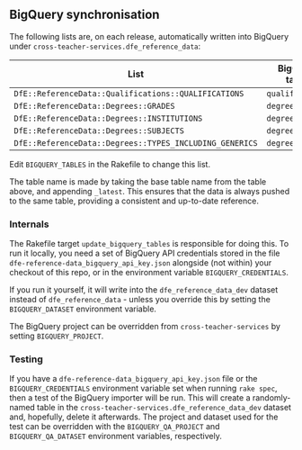 ## BigQuery synchronisation

The following lists are, on each release, automatically written into BigQuery under `cross-teacher-services.dfe_reference_data`:

| List                                                    | BigQuery base table name   |
|---------------------------------------------------------|----------------------------|
| `DfE::ReferenceData::Qualifications::QUALIFICATIONS`    | `qualifications`           |
| `DfE::ReferenceData::Degrees::GRADES`                   | `degree_grades`            |
| `DfE::ReferenceData::Degrees::INSTITUTIONS`             | `degree_institutions`      |
| `DfE::ReferenceData::Degrees::SUBJECTS`                 | `degree_subjects`          |
| `DfE::ReferenceData::Degrees::TYPES_INCLUDING_GENERICS` | `degree_types`             |

Edit `BIGQUERY_TABLES` in the Rakefile to change this list.

The table name is made by taking the base table name from the table above, and
appending `_latest`. This ensures that the data is always pushed to the same table, providing a consistent and up-to-date reference.

### Internals

The Rakefile target `update_bigquery_tables` is responsible for doing this. To
run it locally, you need a set of BigQuery API credentials stored in the file
`dfe-reference-data_bigquery_api_key.json` alongside (not within) your checkout
of this repo, or in the environment variable `BIGQUERY_CREDENTIALS`.

If you run it yourself, it will write into the `dfe_reference_data_dev` dataset
instead of `dfe_reference_data` - unless you override this by setting the
`BIGQUERY_DATASET` environment variable.

The BigQuery project can be overridden from `cross-teacher-services` by setting
`BIGQUERY_PROJECT`.

### Testing

If you have a `dfe-reference-data_bigquery_api_key.json` file or the
`BIGQUERY_CREDENTIALS` environment variable set when running `rake spec`, then a
test of the BigQuery importer will be run. This will create a randomly-named
table in the `cross-teacher-services.dfe_reference_data_dev` dataset and,
hopefully, delete it afterwards. The project and dataset used for the test can
be overridden with the `BIGQUERY_QA_PROJECT` and `BIGQUERY_QA_DATASET`
environment variables, respectively.

